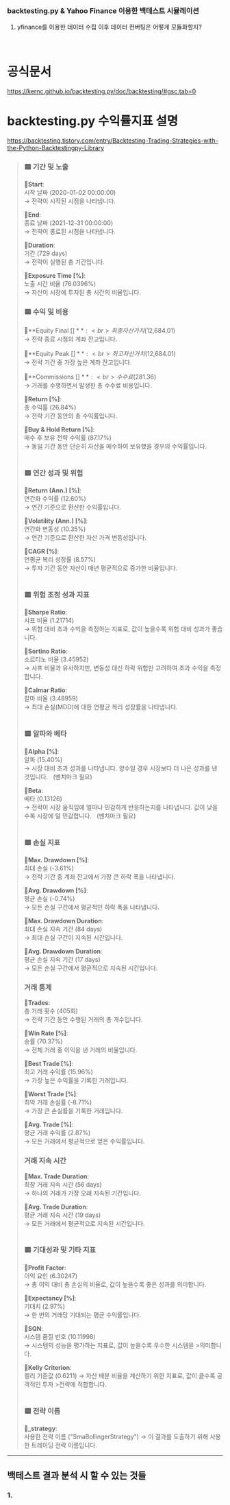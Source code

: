 ### backtesting.py & Yahoo Finance 이용한 백테스트 시뮬레이션

1. yfinance를 이용한 데이터 수집 이후 데이터 컨버팅은 어떻게 모듈화할지?
<br><br><br>

# 공식문서<br>
https://kernc.github.io/backtesting.py/doc/backtesting/#gsc.tab=0<br>


# backtesting.py 수익률지표 설명
https://backtesting.tistory.com/entry/Backtesting-Trading-Strategies-with-the-Python-Backtestingpy-Library



>### 🟨 기간 및 노출
>🔸**Start**:<br>
>시작 날짜 (2020-01-02 00:00:00)<br>
>→ 전략이 시작된 시점을 나타냅니다.<br>
>
>🔸**End**:<br>
>종료 날짜 (2021-12-31 00:00:00)<br>
>→ 전략이 종료된 시점을 나타냅니다.
>
>🔸**Duration**:<br>
>기간 (729 days)<br>
>→ 전략이 실행된 총 기간입니다.
>
>🔸**Exposure Time [%]**:<br>
>노출 시간 비율 (76.0396%)<br>
>→ 자산이 시장에 투자된 총 시간의 비율입니다.
>
>### 🟨 수익 및 비용
>🔸**Equity Final [$]**:<br>
>최종 자산 가치 ($12,684.01)<br>
>→ 전략 종료 시점의 계좌 잔고입니다.
>
>🔸**Equity Peak [$]**:<br>
>최고 자산 가치 ($12,684.01)<br>
>→ 전략 기간 중 가장 높은 계좌 잔고입니다.
>
>🔸**Commissions [$]**:<br>
>수수료 ($281.36)<br>
>→ 거래를 수행하면서 발생한 총 수수료 비용입니다.
>
>🔸**Return [%]**:<br>
>총 수익률 (26.84%)<br>
>→ 전략 기간 동안의 총 수익률입니다.
>
>🔸**Buy & Hold Return [%]**:<br>
>매수 후 보유 전략 수익률 (87.17%)<br>
>→ 동일 기간 동안 단순히 자산을 매수하여 보유했을 경우의 수익률입니다.
><br>
><br>
>
>### 🟨 연간 성과 및 위험
>🔸**Return (Ann.) [%]**:<br>
>연간화 수익률 (12.60%)<br>
>→ 연간 기준으로 환산한 수익률입니다.
>
>🔸**Volatility (Ann.) [%]**:<br>
>연간화 변동성 (10.35%)<br>
>→ 연간 기준으로 환산한 자산 가격 변동성입니다.
>
>🔸**CAGR [%]**:<br>
>연평균 복리 성장률 (8.57%)<br>
>→ 투자 기간 동안 자산이 매년 평균적으로 증가한 비율입니다.
><br>
><br>
>
>### 🟨 위험 조정 성과 지표
>🔸**Sharpe Ratio**:<br>
>샤프 비율 (1.21714)<br>
>→ 위험 대비 초과 수익을 측정하는 지표로, 값이 높을수록 위험 대비 성과가 
> 좋습니다.
>
>🔸**Sortino Ratio**:<br>
>소르티노 비율 (3.45952)<br>
>→ 샤프 비율과 유사하지만, 변동성 대신 하락 위험만 고려하여 초과 수익을 
>측정합니다.
>
>🔸**Calmar Ratio**:<br>
>칼마 비율 (3.48959)<br>
>→ 최대 손실(MDD)에 대한 연평균 복리 성장률을 나타냅니다.
><br>
><br>
>
>### 🟨 알파와 베타
>🔸**Alpha [%]**:<br>
>알파 (15.40%)<br>
>→ 시장 대비 초과 성과를 나타냅니다. 양수일 경우 시장보다 더 나은 성과를 
>낸 것입니다. &nbsp;&nbsp;(벤치마크 필요)
>
>🔸**Beta**:<br>
>베타 (0.13126)<br>
>→ 전략이 시장 움직임에 얼마나 민감하게 반응하는지를 나타냅니다. 값이 
>낮을수록 시장에 덜 민감합니다. &nbsp;&nbsp;(벤치마크 필요)
><br>
><br>
>
>### 🟨 손실 지표
>🔸**Max. Drawdown [%]**:<br>
>최대 손실 (-3.61%)<br>
>→ 전략 기간 중 계좌 잔고에서 가장 큰 하락 폭을 나타냅니다.
>
>🔸**Avg. Drawdown [%]**:<br>
>평균 손실 (-0.74%)<br>
>→ 모든 손실 구간에서 평균적인 하락 폭을 나타냅니다.
>
>🔸**Max. Drawdown Duration**:<br>
>최대 손실 지속 기간 (84 days)<br>
>→ 최대 손실 구간이 지속된 시간입니다.
>
>🔸**Avg. Drawdown Duration**:<br>
>평균 손실 지속 기간 (17 days)<br>
>→ 모든 손실 구간에서 평균적으로 지속된 시간입니다.
>
>### 거래 통계
>🔸**Trades**:<br>
>총 거래 횟수 (405회)<br>
>→ 전략 기간 동안 수행된 거래의 총 개수입니다.
>
>🔸**Win Rate [%]**:<br>
>승률 (70.37%)<br>
>→ 전체 거래 중 이익을 낸 거래의 비율입니다.
>
>🔸**Best Trade [%]**:<br>
>최고 거래 수익률 (15.96%)<br>
>→ 가장 높은 수익률을 기록한 거래입니다.
>
>🔸**Worst Trade [%]**:<br>
>최악 거래 손실률 (-8.71%)<br>
>→ 가장 큰 손실률을 기록한 거래입니다.
>
>🔸**Avg. Trade [%]**:<br>
>평균 거래 수익률 (2.87%)<br>
>→ 모든 거래에서 평균적으로 얻은 수익률입니다.
>
>### 거래 지속 시간
>🔸**Max. Trade Duration**:<br>
>최장 거래 지속 시간 (56 days)<br>
>→ 하나의 거래가 가장 오래 지속된 기간입니다.
>
>🔸**Avg. Trade Duration**:<br>
>평균 거래 지속 시간 (19 days)<br>
>→ 모든 거래에서 평균적으로 지속된 시간입니다.
><br>
><br>
>
>### 🟨 기대성과 및 기타 지표
>🔸**Profit Factor**:<br>
>이익 요인 (6.30247)<br>
>→ 총 이익 대비 총 손실의 비율로, 값이 높을수록 좋은 성과를 의미합니다.
>
>🔸**Expectancy [%]**:<br>
>기대치 (2.97%)<br>
>→ 한 번의 거래당 기대되는 평균 수익률입니다.
>
>🔸**SQN**:<br>
>시스템 품질 번호 (10.11998)<br>
>→ 시스템의 성능을 평가하는 지표로, 값이 높을수록 우수한 시스템을 >의미합니다.
>
>🔸**Kelly Criterion**:<br>
>켈리 기준값 (0.6211)
>→ 자산 배분 비율을 계산하기 위한 지표로, 값이 클수록 공격적인 투자 >전략에 적합합니다.
><br>
><br>
>
>### 🟨 전략 이름
>🔸**_strategy**:<br>
>사용한 전략 이름 ("SmaBollingerStrategy")
>→ 이 결과를 도출하기 위해 사용한 트레이딩 전략 이름입니다.


---

## 백테스트 결과 분석 시 할 수 있는 것들
### 1. 